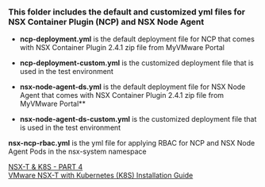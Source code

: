 ### This folder includes the default and customized yml files for NSX Container Plugin (NCP) and NSX Node Agent

* **ncp-deployment.yml** is the default deployment file for NCP that comes with NSX Container Plugin 2.4.1 zip file from MyVMware Portal 
* **ncp-deployment-custom.yml** is the customized deployment file that is used in the test environment

* **nsx-node-agent-ds.yml** is the default deployment file for NSX Node Agent that comes with NSX Container Plugin 2.4.1 zip file from MyVMware Portal** 
* **nsx-node-agent-ds-custom.yml** is the customized deployment file that is used in the test environment

**nsx-ncp-rbac.yml** is the yml file for applying RBAC for NCP and NSX Node Agent Pods in the nsx-system namespace

[NSX-T & K8S - PART 4](https://github.com/dumlutimuralp/nsx-t-k8s/blob/master/Part%204/README.md)   
[VMware NSX-T with Kubernetes (K8S) Installation Guide](https://github.com/dumlutimuralp/nsx-t-k8s)

